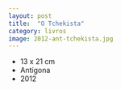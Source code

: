 ```yaml
---
layout: post
title:  "O Tchekista"
category: livros
image: 2012-ant-tchekista.jpg
---
```


- 13 x 21 cm
- Antígona
- 2012

